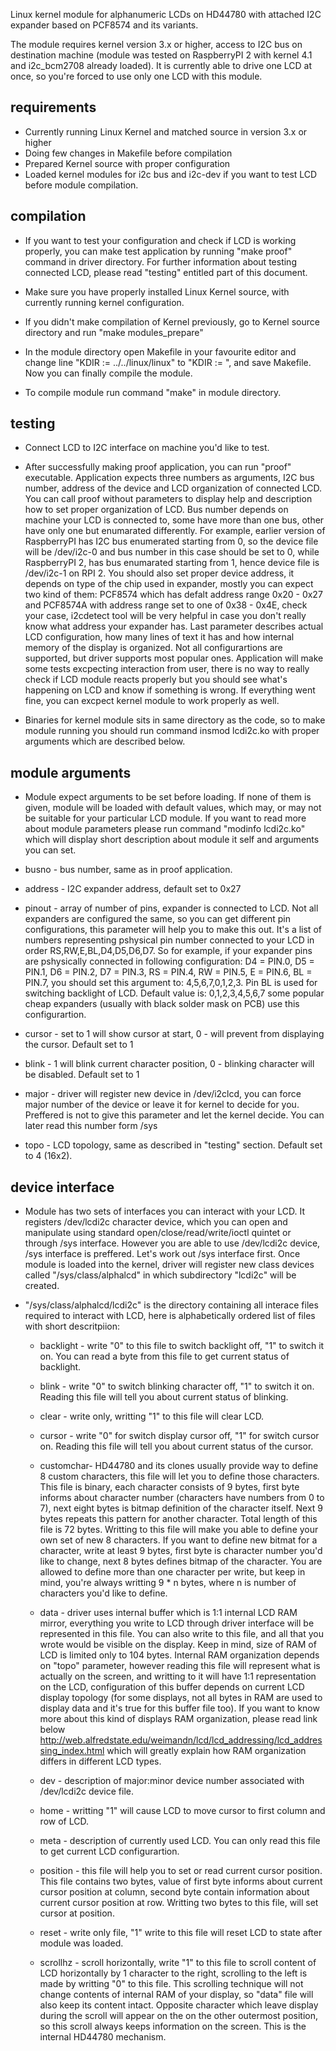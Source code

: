 Linux kernel module for alphanumeric LCDs on HD44780 with attached I2C expander 
based on PCF8574 and its variants.

The module requires kernel version 3.x or higher, access to I2C bus on destination machine 
(module was tested on RaspberryPI 2 with kernel 4.1 and i2c_bcm2708 already loaded). 
It is currently able to drive one LCD at once, so you're forced to use only one 
LCD with this module.

requirements
------------
* Currently running Linux Kernel and matched source in version 3.x or higher
* Doing few changes in Makefile before compilation
* Prepared Kernel source with proper configuration
* Loaded kernel modules for i2c bus and i2c-dev if you want to test LCD before module
  compilation.

compilation
-----------
* If you want to test your configuration and check if LCD is working properly, you can
  make test application by running "make proof" command in driver directory.
  For further information about testing connected LCD, please read "testing" entitled
  part of this document.
  
* Make sure you have properly installed Linux Kernel source, with currently running kernel
  configuration.
  
* If you didn't make compilation of Kernel previously, go to Kernel source directory and
  run "make modules_prepare"
  
* In the module directory open Makefile in your favourite editor and change
  line "KDIR := ../../linux/linux" to "KDIR := <path to your kernel source>", and 
  save Makefile. Now you can finally compile the module.
  
* To compile module run command "make" in module directory.

testing
-------
* Connect LCD to I2C interface on machine you'd like to test.

* After successfully making proof application, you can run "proof" executable. Application
  expects three numbers as arguments, I2C bus number, address of the device and LCD organization
  of connected LCD. You can call proof without parameters to display help and description how
  to set proper organization of LCD.
      Bus number depends on machine your LCD is connected to, some have more than one bus, other have
  only one but enumarated differently. For example, earlier version of RaspberryPI has I2C bus
  enumerated starting from 0, so the device file will be /dev/i2c-0 and bus number in this case
  should be set to 0, while RaspberryPI 2, has bus enumarated starting from 1, hence device
  file is /dev/i2c-1 on RPI 2. 
      You should also set proper device address, it depends on type of the chip used in expander,
  mostly you can expect two kind of them: PCF8574 which has defalt address range 0x20 - 0x27 and
  PCF8574A with address range set to one of 0x38 - 0x4E, check your case, i2cdetect tool will be
  very helpful in case you don't really know what address your expander has.
  Last parameter describes actual LCD configuration, how many lines of text it has and how internal
  memory of the display is organized. Not all configurartions are supported, but driver supports most
  popular ones.
      Application will make some tests excpecting interaction from user, there is no way to really check if LCD
  module reacts properly but you should see what's happening on LCD and know if something is wrong. 
  If everything went fine, you can excpect kernel module to work properly as well.
  
* Binaries for kernel module sits in same directory as the code, so to make module running you should run
  command insmod lcdi2c.ko with proper arguments which are described below.

  
module arguments
----------------
* Module expect arguments to be set before loading. If none of them is given, module will be loaded
  with default values, which may, or may not be suitable for your particular LCD module. If you want to
  read more about module parameters please run command "modinfo lcdi2c.ko" which will display short description
  about module it self and arguments you can set.
  
* busno  - bus number, same as in proof application.

* address - I2C expander address, default set to 0x27

* pinout - array of number of pins, expander is connected to LCD. Not all expanders are configured the same, so you
           can get different pin configurations, this parameter will help you to make this out. It's a list of
           numbers representing pshysical pin number connected to your LCD in order RS,RW,E,BL,D4,D5,D6,D7.
           So for example, if your expander pins are pshysically connected in following configuration:
              D4 = PIN.0, D5 = PIN.1, D6 = PIN.2, D7 = PIN.3, RS = PIN.4, RW = PIN.5, E = PIN.6, BL = PIN.7,
           you should set this argument to: 4,5,6,7,0,1,2,3. 
           Pin BL is used for switching backlight of LCD. Default value is: 0,1,2,3,4,5,6,7 some popular cheap
           expanders (usually with black solder mask on PCB) use this configurartion.
           
* cursor - set to 1 will show cursor at start, 0 - will prevent from displaying the cursor. Default set to 1

* blink  - 1 will blink current character position, 0 - blinking character will be disabled. Default set to 1

* major  - driver will register new device in /dev/i2clcd, you can force major number of the device or leave it
           for kernel to decide for you. Preffered is not to give this parameter and let the kernel decide.
           You can later read this number form /sys
           
* topo   - LCD topology, same as described in "testing" section. Default set to 4 (16x2).

device interface
----------------
* Module has two sets of interfaces you can interact with your LCD. It registers /dev/lcdi2c character device, which you
  can open and manipulate using standard open/close/read/write/ioctl quintet or through /sys interface. However you
  are able to use /dev/lcdi2c device, /sys interface is preffered. 
  Let's work out /sys interface first. Once module is loaded into the kernel, driver will register new class devices called
  "/sys/class/alphalcd" in which subdirectory "lcdi2c" will be created.
  
* "/sys/class/alphalcd/lcdi2c" is the directory containing all interace files required to interact with LCD, here is
  alphabetically ordered list of files with short descritpiion:
  
  - backlight - write "0" to this file to switch backlight off, "1" to switch it on. You can read a byte from 
                this file to get current status of backlight.
                
  - blink     - write "0" to switch blinking character off, "1" to switch it on. Reading this file will tell you 
                about current status of blinking.
                
  - clear     - write only, writting "1" to this file will clear LCD.
  
  - cursor    - write "0" for switch display cursor off, "1" for switch cursor on. Reading this file will tell you about
                current status of the cursor.
                
  - customchar- HD44780 and its clones usually provide way to define 8 custom characters, this file will let you to
                define those characters. This file is binary, each character consists of 9 bytes, first byte informs
                about character number (characters have numbers from 0 to 7), next eight bytes is bitmap definition of
                the character itself. Next 9 bytes repeats this pattern for another character. Total length of this file is
                72 bytes. Writting to this file will make you able to define your own set of new 8 characters. If you want
                to define new bitmat for a character, write at least 9 bytes, first byte is character number you'd like
                to change, next 8 bytes defines bitmap of the character. You are allowed to define more than one character per
                write, but keep in mind, you're always writting 9 * n bytes, where n is number of characters you'd like to define.
                
  - data      - driver uses internal buffer which is 1:1 internal LCD RAM mirror, everything you write to LCD through
                driver interface will be represented in this file. You can also write to this file, and all that you wrote
                would be visible on the display. Keep in mind, size of RAM of LCD is limited only to 104 bytes.
                Internal RAM organization depends on "topo" parameter, however reading this file will represent what is actually
                on the screen, and writting to it will have 1:1 representation on the LCD, configuration of this buffer depends on
                current LCD display topology (for some displays, not all bytes in RAM are used to display data and it's true for
                this buffer file too).
                If you want to know more about this kind of displays RAM organization, please read link below
                http://web.alfredstate.edu/weimandn/lcd/lcd_addressing/lcd_addressing_index.html
                which will greatly explain how RAM organization differs in different LCD types.
                
  - dev       - description of major:minor device number associated with /dev/lcdi2c device file.
  
  - home      - writting "1" will cause LCD to move cursor to first column and row of LCD.
  
  - meta      - description of currently used LCD. You can only read this file to get current LCD configurartion.
  
  - position  - this file will help you to set or read current cursor position. This file contains two bytes,
	        value of first byte informs about current cursor position at column, second byte contain information
	        about current cursor position at row. Writting two bytes to this file, will set cursor at position. 
	        
  - reset     - write only file, "1" write to this file will reset LCD to state after module was loaded.
  
  - scrollhz  - scroll horizontally, write "1" to this file to scroll content of LCD horizontally by 1 character to the right,
                scrolling to the left is made by writting "0" to this file. This scrolling technique will not change contents of internal RAM of
                your display, so "data" file will also keep its content intact. Opposite character which leave display during 
                the scroll will appear on the on the other outermost position, so this scroll always keeps information on the screen.
                This is the internal HD44780 mechanism.
                
  
